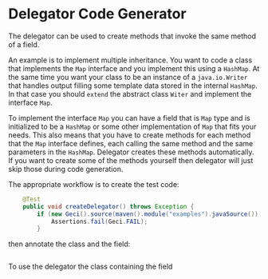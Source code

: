 # Delegator Code Generator

The delegator can be used to create methods that invoke the same method of a field. 

An example is to implement multiple inheritance. You want to code a class that implements the `Map` interface and
you implement this using a `HashMap`. At the same time you want your class to be an instance of a `java.io.Writer`
that handles output filling some template data stored in the internal `HashMap`. In that case you should `extend`
the abstract class `Witer` and implement the interface `Map`.

To implement the interface `Map` you can have a field that is `Map` type and is initialized to be a `HashMap` or
some other implementation of `Map` that fits your needs. This also means that you have to create methods for each
method that the `Map` interface defines, each calling the same method and the same parameters in the `HashMap`.
Delegator creates these methods automatically. If you want to create some of the methods yourself then delegator
will just skip those during code generation.

The appropriate workflow is to create the test code:

```java
    @Test
    public void createDelegator() throws Exception {
        if (new Geci().source(maven().module("examples").javaSource()).register(new Delegator()).generate()) {
            Assertions.fail(Geci.FAIL);
        }
```

then annotate the class and the field:

```java


```


To use the delegator the class
containing the field 